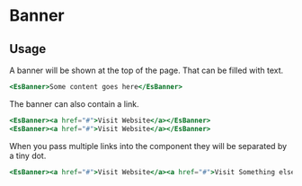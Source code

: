 # Banner

## Usage

A banner will be shown at the top of the page. That can be filled with text.
```handlebars
<EsBanner>Some content goes here</EsBanner>
```
The banner can also contain a link.
```handlebars
<EsBanner><a href="#">Visit Website</a></EsBanner>
<EsBanner><a href="#">Visit Website</a></EsBanner>
```

When you pass multiple links into the component they will be separated by a tiny dot.
```handlebars
<EsBanner><a href="#">Visit Website</a><a href="#">Visit Something else</a></EsBanner>
```
